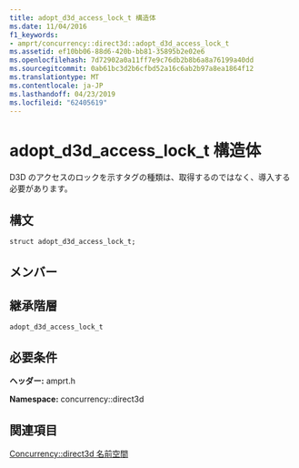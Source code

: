 ```yaml
---
title: adopt_d3d_access_lock_t 構造体
ms.date: 11/04/2016
f1_keywords:
- amprt/concurrency::direct3d::adopt_d3d_access_lock_t
ms.assetid: ef10bb06-88d6-420b-bb81-35895b2e02e6
ms.openlocfilehash: 7d72902a0a11ff7e9c76db2b8b6a8a76199a40dd
ms.sourcegitcommit: 0ab61bc3d2b6cfbd52a16c6ab2b97a8ea1864f12
ms.translationtype: MT
ms.contentlocale: ja-JP
ms.lasthandoff: 04/23/2019
ms.locfileid: "62405619"
---
```

# <a name="adoptd3daccesslockt-structure"></a>adopt_d3d_access_lock_t 構造体

D3D のアクセスのロックを示すタグの種類は、取得するのではなく、導入する必要があります。

## <a name="syntax"></a>構文

```
struct adopt_d3d_access_lock_t;
```

## <a name="members"></a>メンバー

## <a name="inheritance-hierarchy"></a>継承階層

`adopt_d3d_access_lock_t`

## <a name="requirements"></a>必要条件

**ヘッダー:** amprt.h

**Namespace:** concurrency::direct3d

## <a name="see-also"></a>関連項目

[Concurrency::direct3d 名前空間](concurrency-direct3d-namespace.md)
